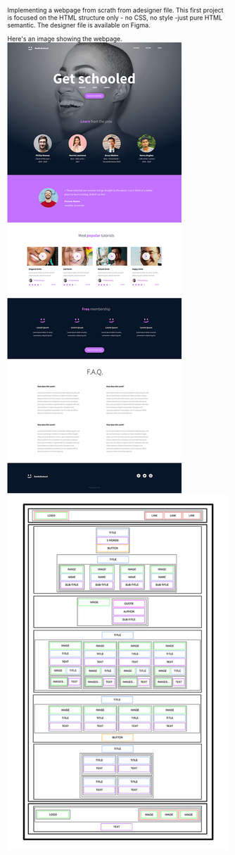 Implementing a webpage from scrath from adesigner file. 
This first project is focused on the HTML structure only - no CSS, no style -just pure HTML semantic. The designer file is available on Figma. 

Here's an image showing the webpage.
![Alt text](image.png)
![Alt text](image-1.png)